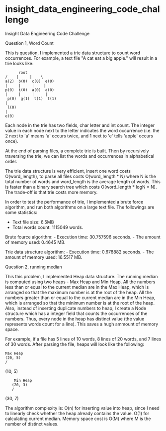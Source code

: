# insight_data_engineering_code_challenge
Insight Data Engineering Code Challenge


Question 1, Word Count

This is question, I implemented a trie data structure to count word occurrences. For example, a text file "A cat eat a big apple." will result in a trie looks like:

	 	  root
	/    |     |	\
   	a(2)  b(0)  c(0)  e(0)
   	|     |     |	 |
   	p(0)  i(0)  a(0)  a(0)
   	|     |     |     |
	 p(0)  g(1)  t(1)  t(1)
   	|
	 l(0)
   	|
   	e(0)

Each node in the trie has two fields, char letter and int count. The integer value in each node next to the letter indicates the word occurrence (i.e. the 2 next to 'a' means 'a' occurs twice, and 1 next to 'e' tells 'apple' occurs once).

At the end of parsing files, a complete trie is built. Then by recursively traversing the trie, we can list the words and occurrences in alphabetical order. 

The trie data structure is very efficient, insert one word costs O(word_length), to parse all files costs O(word_length * N) where N is the total number of words and word_length is the average length of words. This is faster than a binary search tree which costs O(word_length * logN * N). The trade-off is that trie costs more memory.

In order to test the performance of trie, I implemented a brute force algorithm, and run both algorithms on a large text file. The followings are some statistics:
- Text file size: 6.5MB
- Total words count: 1115049 words.

Brute fource algorithm:
	- Execution time: 30.757596 seconds.
	- The amount of memory used: 0.4645 MB.
	
Trie data structure algorithm:
	- Execution time: 0.678882 seconds.
	- The amount of memory used: 16.5517 MB.



Question 2, running median

This this problem, I implemented Heap data structure. The running median is computed using two heaps - Max Heap and Min Heap. All the numbers less than or equal to the current median are in the Max Heap, which is arranged so that the maximum number is at the root of the heap. All the numbers greater than or equal to the current median are in the Min Heap, which is arranged so that the minimum number is at the root of the heap. Also, instead of inserting duplicate numbers to heap, I create a Node structure which has a integer field that counts the occurrences of the numbers. Thus, every node in the heap has distinct value (the value represents words count for a line). This saves a hugh ammount of memory space. 

For example, if a file has 5 lines of 10 words, 8 lines of 20 words, and 7 lines of 30 words. After parsing the file, heaps will look like the following:

	Max Heap		
	(20, 5)						
	/							
 (10, 5)	
       
       	Min Heap
       (20, 3)
       /
 (30, 7)
       
       
The algorithm complexity is:
O(n) for inserting value into heap, since I need to linearly check whether the heap already contains the value.
O(1) for calculating current median.
Memory space cost is O(M) where M is the number of distinct values.



